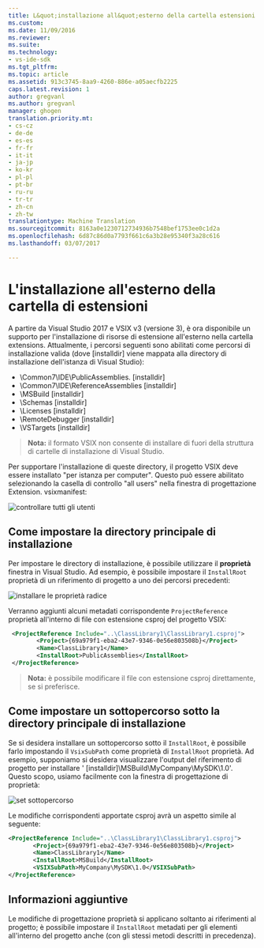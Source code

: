 ```yaml
---
title: L&quot;installazione all&quot;esterno della cartella estensioni con VSIX v3 | Documenti di Microsoft
ms.custom: 
ms.date: 11/09/2016
ms.reviewer: 
ms.suite: 
ms.technology:
- vs-ide-sdk
ms.tgt_pltfrm: 
ms.topic: article
ms.assetid: 913c3745-8aa9-4260-886e-a05aecfb2225
caps.latest.revision: 1
author: gregvanl
ms.author: gregvanl
manager: ghogen
translation.priority.mt:
- cs-cz
- de-de
- es-es
- fr-fr
- it-it
- ja-jp
- ko-kr
- pl-pl
- pt-br
- ru-ru
- tr-tr
- zh-cn
- zh-tw
translationtype: Machine Translation
ms.sourcegitcommit: 8163a0e1230712734936b7548bef1753ee0c1d2a
ms.openlocfilehash: 6d87c86d0a7793f661c6a3b28e95340f3a28c616
ms.lasthandoff: 03/07/2017

---
```

# <a name="installing-outside-the-extensions-folder"></a>L'installazione all'esterno della cartella di estensioni

A partire da Visual Studio 2017 e VSIX v3 (versione 3), è ora disponibile un supporto per l'installazione di risorse di estensione all'esterno nella cartella extensions. Attualmente, i percorsi seguenti sono abilitati come percorsi di installazione valida (dove [installdir] viene mappata alla directory di installazione dell'istanza di Visual Studio):

* \Common7\IDE\PublicAssemblies. [installdir]
* \Common7\IDE\ReferenceAssemblies [installdir]
* \MSBuild [installdir]
* \Schemas [installdir]
* \Licenses [installdir]
* \RemoteDebugger [installdir]
* \VSTargets [installdir]

>**Nota:** il formato VSIX non consente di installare di fuori della struttura di cartelle di installazione di Visual Studio.

Per supportare l'installazione di queste directory, il progetto VSIX deve essere installato "per istanza per computer". Questo può essere abilitato selezionando la casella di controllo "all users" nella finestra di progettazione Extension. vsixmanifest:

![controllare tutti gli utenti](~/extensibility/media/check-all-users.png)

## <a name="how-to-set-the-installroot"></a>Come impostare la directory principale di installazione

Per impostare le directory di installazione, è possibile utilizzare il **proprietà** finestra in Visual Studio. Ad esempio, è possibile impostare il `InstallRoot` proprietà di un riferimento di progetto a uno dei percorsi precedenti:

![installare le proprietà radice](~/extensibility/media/install-root-properties.png)

Verranno aggiunti alcuni metadati corrispondente `ProjectReference` proprietà all'interno di file con estensione csproj del progetto VSIX:

```xml
 <ProjectReference Include="..\ClassLibrary1\ClassLibrary1.csproj">
        <Project>{69a979f1-eba2-43e7-9346-0e56e803508b}</Project>
        <Name>ClassLibrary1</Name>
        <InstallRoot>PublicAssemblies</InstallRoot>
 </ProjectReference>
```

>**Nota:** è possibile modificare il file con estensione csproj direttamente, se si preferisce.

## <a name="how-to-set-a-subpath-under-the-installroot"></a>Come impostare un sottopercorso sotto la directory principale di installazione

Se si desidera installare un sottopercorso sotto il `InstallRoot`, è possibile farlo impostando il `VsixSubPath` come proprietà di `InstallRoot` proprietà. Ad esempio, supponiamo si desidera visualizzare l'output del riferimento di progetto per installare ' [installdir]\MSBuild\MyCompany\MySDK\1.0'. Questo scopo, usiamo facilmente con la finestra di progettazione di proprietà:

![set sottopercorso](~/extensibility/media/set-subpath.png)

Le modifiche corrispondenti apportate csproj avrà un aspetto simile al seguente:

```xml
<ProjectReference Include="..\ClassLibrary1\ClassLibrary1.csproj">
       <Project>{69a979f1-eba2-43e7-9346-0e56e803508b}</Project>
       <Name>ClassLibrary1</Name>
       <InstallRoot>MSBuild</InstallRoot>
       <VSIXSubPath>MyCompany\MySDK\1.0</VSIXSubPath>
</ProjectReference>
```

## <a name="extra-information"></a>Informazioni aggiuntive

Le modifiche di progettazione proprietà si applicano soltanto ai riferimenti al progetto; è possibile impostare il `InstallRoot` metadati per gli elementi all'interno del progetto anche (con gli stessi metodi descritti in precedenza).

